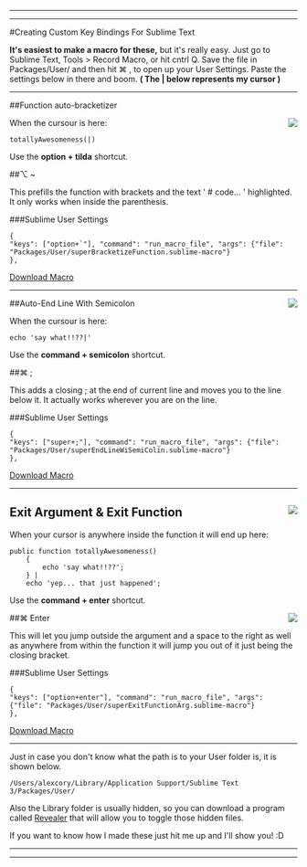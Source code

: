 ***

***


#Creating Custom Key Bindings For Sublime Text

 **It's easiest to make a macro for these,** but it's really easy.  Just go to Sublime Text, Tools > Record Macro, or hit cntrl Q.  Save the file in Packages/User/ and then hit ⌘ ,  to open up your User Settings.  Paste the settings below in there and boom. **( The  | below represents my cursor )**






----------


##Function auto-bracketizer


<img align='right' src='http://imageshack.us/a/img196/2977/qhm0.gif'>

When the cursour is here:

    totallyAwesomeness(|)
Use the **option + tilda** shortcut.

##⌥ ~

This prefills the function with brackets and the text ' # code... ' highlighted. It only works when inside the parenthesis.

###Sublime User Settings

    {
    "keys": ["option+`"], "command": "run_macro_file", "args": {"file": "Packages/User/superBracketizeFunction.sublime-macro"}
    },

[Download Macro][2]

--------

##Auto-End Line With Semicolon <img align='right' src='http://imageshack.us/a/img7/4976/jpja.gif'>

When the cursour is here:

    echo 'say what!!??|'

Use the **command + semicolon** shortcut.

##⌘ ;

This adds a closing ; at the end of current line and moves you to the line below it. It actually works wherever you are on the line.

###Sublime User Settings

    {
    "keys": ["super+;"], "command": "run_macro_file", "args": {"file":  "Packages/User/superEndLineWiSemiColin.sublime-macro"}
    },

[Download Macro][3]

----------
## Exit Argument & Exit Function <img align='right' src='http://imageshack.us/a/img844/7263/8sn.gif'>

When your cursor is anywhere inside the function it will end up here:

    public function totallyAwesomeness()
    	{
    		echo 'say what!!??';
    	} |
    	echo 'yep... that just happened';

Use the **command + enter** shortcut.

<img align='right' src='http://imageshack.us/a/img854/3702/e5d.gif'>
##⌘ Enter

This will let you jump outside the argument and a space to the right as well as anywhere from within the function it will jump you out of it just being the closing bracket.

###Sublime User Settings

    {
    "keys": ["option+enter"], "command": "run_macro_file", "args": {"file": "Packages/User/superExitFunctionArg.sublime-macro"}
    },

[Download Macro][4]

-----------
Just in case you don't know what the path is to your User folder is, it is shown below.

    /Users/alexcory/Library/Application Support/Sublime Text 3/Packages/User/

Also the Library folder is usually hidden, so you can download a program called [Revealer][5] that will allow you to toggle those hidden files.

If you want to know how I made these just hit me up and I'll show you! :D



  [2]: https://docs.google.com/uc?authuser=0&id=0B5LhVy_zkvWqT3J2MW44V2ZBaUE&export=download
  [3]: https://docs.google.com/uc?authuser=0&id=0B5LhVy_zkvWqT3J2MW44V2ZBaUE&export=download
  [4]: https://docs.google.com/uc?authuser=0&id=0B5LhVy_zkvWqQ1NqaGlkY2dieUU&export=download
  [5]: http://trcdatarecovery.com/software-apps/revealer-app
***
***
